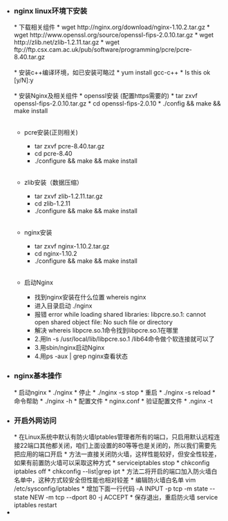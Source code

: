 * <h3>nginx linux环境下安装</h3>
	* 下载相关组件
		* wget http://nginx.org/download/nginx-1.10.2.tar.gz
		* wget http://www.openssl.org/source/openssl-fips-2.0.10.tar.gz
		* wget http://zlib.net/zlib-1.2.11.tar.gz
		* wget ftp://ftp.csx.cam.ac.uk/pub/software/programming/pcre/pcre-8.40.tar.gz <br></br>
	* 安装c++编译环境，如已安装可略过
		* yum install gcc-c++
		* Is this ok [y/N]:y<br></br>
	* 安装Nginx及相关组件
	* openssl安装 (配置https需要的)
		* tar zxvf openssl-fips-2.0.10.tar.gz
		* cd openssl-fips-2.0.10
		* ./config && make && make install<br></br>
	
	* pcre安装(正则相关)
		* tar zxvf pcre-8.40.tar.gz
		* cd pcre-8.40
		* ./configure && make && make install<br></br>
		
	* zlib安装（数据压缩）
		* tar zxvf zlib-1.2.11.tar.gz
		* cd zlib-1.2.11
		* ./configure && make && make install<br></br>
	* nginx安装
		* tar zxvf nginx-1.10.2.tar.gz
		* cd nginx-1.10.2
		* ./configure && make && make install <br></br>
	* 启动Nginx
		* 找到nginx安装在什么位置 whereis nginx
		* 进入目录启动 ./nginx
		* 报错 error while loading shared libraries: libpcre.so.1: cannot open shared object file: No such file or directory
		* 解决 whereis libpcre.so.1命令找到libpcre.so.1在哪里
		* 2.用ln -s /usr/local/lib/libpcre.so.1 /lib64命令做个软连接就可以了
		* 3.用sbin/nginx启动Nginx
		* 4.用ps -aux | grep nginx查看状态
* <h3>nginx基本操作</h3>
	* 启动nginx
		* ./nginx
	* 停止
		* ./nginx -s stop  
	* 重启
		* ./nginx -s reload
	* 命令帮助
		* ./nginx -h
	* 配置文件
		* nginx.conf
	* 验证配置文件
		* .nginx -t
* <h3>开启外网访问</h3>
	* 在Linux系统中默认有防火墙Iptables管理者所有的端口，只启用默认远程连接22端口其他都关闭，咱们上面设置的80等等也是关闭的，所以我们需要先把应用的端口开启
		* 方法一直接关闭防火墙，这样性能较好，但安全性较差，如果有前置防火墙可以采取这种方式
			*  serviceiptables stop
			* chkconfig iptables off
			* chkconfig --list|grep ipt
		* 方法二将开启的端口加入防火墙白名单中，这种方式较安全但性能也相对较差
			* 编辑防火墙白名单 vim /etc/sysconfig/iptables
			* 增加下面一行代码 -A INPUT -p tcp -m state -- state NEW -m tcp --dport 80 -j ACCEPT
			* 保存退出，重启防火墙 service iptables restart
* 
				